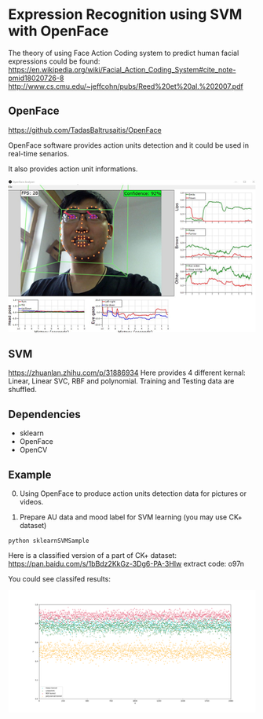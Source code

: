# Expression Recognition using SVM with OpenFace

The theory of using Face Action Coding system to predict human facial expressions could be found:
https://en.wikipedia.org/wiki/Facial_Action_Coding_System#cite_note-pmid18020726-8
http://www.cs.cmu.edu/~jeffcohn/pubs/Reed%20et%20al.%202007.pdf

## OpenFace 
https://github.com/TadasBaltrusaitis/OpenFace

OpenFace software provides action units detection and it could be used in real-time senarios. 

It also provides action unit informations.

![](OpenFaceSVM/135.png)
## SVM
https://zhuanlan.zhihu.com/p/31886934
Here provides 4 different kernal: Linear, Linear SVC, RBF and polynomial.
Training and Testing data are shuffled.

## Dependencies

* sklearn
* OpenFace
* OpenCV

## Example 
0. Using OpenFace to produce action units detection data for pictures or videos.

1. Prepare AU data and mood label for SVM learning (you may use CK+ dataset) 
```
python sklearnSVMSample
```
Here is a classified version of a part of CK+ dataset: https://pan.baidu.com/s/1bBdz2KkGz-3Dg6-PA-3HIw extract code: o97n

You could see classifed results:

![](OpenFaceSVM/Figure_1-1.png)




